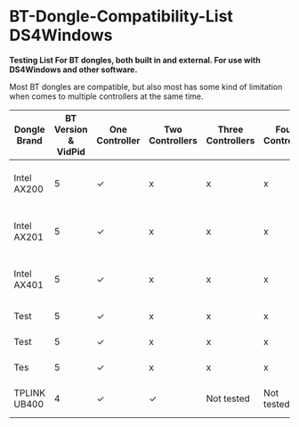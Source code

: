 # BT-Dongle-Compatibility-List DS4Windows

**Testing List For BT dongles, both built in and external. For use with DS4Windows and other software.**

Most BT dongles are compatible, but also most has some kind of limitation when comes to multiple controllers at the same time.


| Dongle Brand  | BT Version & VidPid | One Controller  | Two Controllers | Three Controllers  | Four Controller | BT headset  | Comment | Comment  | Comment |
| ------------- | ------------- | ------------- | ------------- | ------------- | ------------- | ------------- | ------------- | ------------- | ------------- |
| Intel AX200  | 5  | ✓  | x  | x  | x  | BT Headset Wont connect  | When using DS, fine for DS4  | Content Cell  | Content Cell  |
| Intel AX201  | 5  | ✓  | x  | x  | x  | BT Headset Wont connect  | When using DS, fine for DS4  | Content Cell  | Content Cell  |
| Intel AX401  | 5  | ✓  | x  | x  | x  | BT Headset Wont connect  | When using DS, fine for DS4  | Content Cell  | Content Cell  |
| Test  | 5  | ✓  | x  | x  | x  | x  | x  | Content Cell  | Content Cell  |
| Test  | 5  | ✓  | x  | x  | x  | x  | x  | Content Cell  | Content Cell  |
| Tes  | 5  | ✓  | x  | x  | x  | x  | x  | Content Cell  | Content Cell  |
| TPLINK UB400  | 4  | ✓  | ✓  | Not tested  | Not tested  | Fine with one DS  | Skip BT Audio with 2 DS  | Content Cell  | CRS Chip  |
